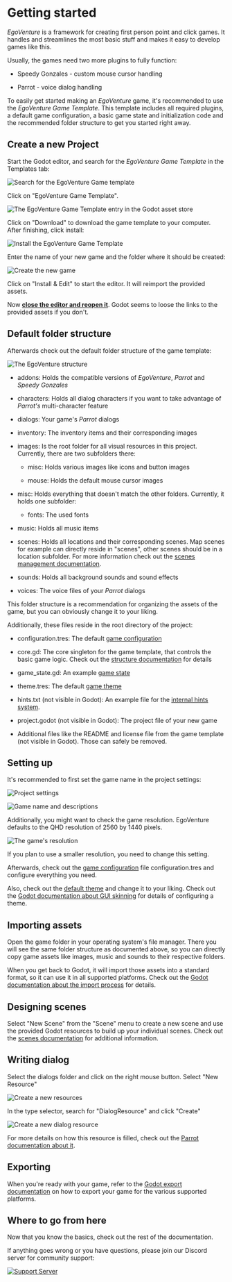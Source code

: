# Getting started

*EgoVenture* is a framework for creating first person point and click games. It handles and streamlines the most basic stuff and makes it easy to develop games like this.

Usually, the games need two more plugins to fully function:

* Speedy Gonzales - custom mouse cursor handling

* Parrot - voice dialog handling

To easily get started making an *EgoVenture* game, it's recommended to use the *EgoVenture Game Template*. This template includes all required plugins, a default game configuration, a basic game state and initialization code and the recommended folder structure to get you started right away.

## Create a new Project

Start the Godot editor, and search for the *EgoVenture Game Template* in the Templates tab:

![Search for the EgoVenture Game template](images/gettingstarted/templatesearch.png)

Click on "EgoVenture Game Template".

![The EgoVenture Game Template entry in the Godot asset store](images/gettingstarted/download.png)

Click on "Download" to download the game template to your computer. After finishing, click install:

![Install the EgoVenture Game Template](images/gettingstarted/install.png)

Enter the name of your new game and the folder where it should be created:

![Create the new game](images/gettingstarted/create.png)

Click on "Install & Edit" to start the editor. It will reimport the provided assets.

Now **<u>close the editor and reopen it</u>**. Godot seems to loose the links to the provided assets if you don't.

## Default folder structure

Afterwards check out the default folder structure of the game template:

![The EgoVenture structure](images/gettingstarted/folderstructure.png)

* addons: Holds the compatible versions of *EgoVenture*, *Parrot* and *Speedy Gonzales*

* characters: Holds all dialog characters if you want to take advantage of *Parrot's* multi-character feature

* dialogs: Your game's *Parrot* dialogs

* inventory: The inventory items and their corresponding images

* images: Is the root folder for all visual resources in this project. Currently, there are two subfolders there:
  
  * misc: Holds various images like icons and button images
  
  * mouse: Holds the default mouse cursor images

* misc: Holds everything that doesn't match the other folders. Currently, it holds one subfolder:
  
  * fonts: The used fonts

* music: Holds all music items

* scenes: Holds all locations and their corresponding scenes. Map scenes for example can directly reside in "scenes", other scenes should be in a location subfolder. For more information check out the [scenes management documentation](scenes.md).

* sounds: Holds all background sounds and sound effects

* voices: The voice files of your *Parrot* dialogs

This folder structure is a recommendation for organizing the assets of the game, but you can obviously change it to your liking.

Additionally, these files reside in the root directory of the project:

* configuration.tres: The default [game configuration](configuration.md)

* core.gd: The core singleton for the game template, that controls the basic game logic. Check out the [structure documentation](structure.md) for details

* game_state.gd: An example [game state](state.md) 

* theme.tres: The default [game theme](theming.md)

* hints.txt (not visible in Godot): An example file for the [internal hints system](hints.md).

* project.godot (not visible in Godot): The project file of your new game

* Additional files like the README and license file from the game template (not visible in Godot). Those can safely be removed.

## Setting up

It's recommended to first set the game name in the project settings:

![Project settings](images/gettingstarted/projectsettings.png)

![Game name and descriptions](images/gettingstarted/gamename.png)

Additionally, you might want to check the game resolution. EgoVenture defaults to the QHD resolution of 2560 by 1440 pixels.

![The game's resolution](images/gettingstarted/resolution.png)

If you plan to use a smaller resolution, you need to change this setting.

Afterwards, check out the [game configuration](configuration.md) file configuration.tres and configure everything you need.

Also, check out the [default theme](theming.md) and change it to your liking. Check out the [Godot documentation about GUI skinning](https://docs.godotengine.org/en/stable/tutorials/gui/gui_skinning.html) for details of configuring a theme.

## Importing assets

Open the game folder in your operating system's file manager. There you will see the same folder structure as documented above, so you can directly copy game assets like images, music and sounds to their respective folders.

When you get back to Godot, it will import those assets into a standard format, so it can use it in all supported platforms. Check out the [Godot documentation about the import process](https://docs.godotengine.org/en/stable/getting_started/workflow/assets/import_process.html) for details.

## Designing scenes

Select "New Scene" from the "Scene" menu to create a new scene and use the provided Godot resources to build up your individual scenes. Check out the [scenes documentation](scenes.md) for additional information.

## Writing dialog

Select the dialogs folder and click on the right mouse button. Select "New Resource"

![Create a new resources](images/gettingstarted/createresource.png)

In the type selector, search for "DialogResource" and click "Create"

![Create a new dialog resource](images/gettingstarted/dialogresource.png)

For more details on how this resource is filled, check out the [Parrot documentation about it](https://github.com/deep-entertainment/parrot/blob/main/docs/resources.md).

## Exporting

When you're ready with your game, refer to the [Godot export documentation](https://docs.godotengine.org/en/stable/getting_started/workflow/export/index.html) on how to export your game for the various supported platforms.

## Where to go from here

Now that you know the basics, check out the rest of the documentation. 

If anything goes wrong or you have questions, please join our Discord server for community support:

[![Support Server](https://img.shields.io/discord/777604957737451530.svg?label=Discord&logo=Discord&colorB=7289da&style=for-the-badge)](https://discord.gg/T6y6KG4V5K)
